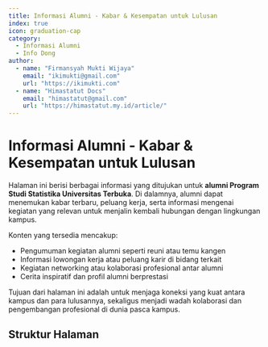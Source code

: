 ```yaml
--- 
title: Informasi Alumni - Kabar & Kesempatan untuk Lulusan
index: true
icon: graduation-cap
category:
  - Informasi Alumni
  - Info Dong
author:
  - name: "Firmansyah Mukti Wijaya"
    email: "ikimukti@gmail.com"
    url: "https://ikimukti.com"
  - name: "Himastatut Docs"
    email: "himastatut@gmail.com"
    url: "https://himastatut.my.id/article/"
--- 
```


# Informasi Alumni - Kabar & Kesempatan untuk Lulusan

Halaman ini berisi berbagai informasi yang ditujukan untuk **alumni Program Studi Statistika Universitas Terbuka**. Di dalamnya, alumni dapat menemukan kabar terbaru, peluang kerja, serta informasi mengenai kegiatan yang relevan untuk menjalin kembali hubungan dengan lingkungan kampus.

Konten yang tersedia mencakup:

- Pengumuman kegiatan alumni seperti reuni atau temu kangen
- Informasi lowongan kerja atau peluang karir di bidang terkait
- Kegiatan networking atau kolaborasi profesional antar alumni
- Cerita inspiratif dan profil alumni berprestasi

Tujuan dari halaman ini adalah untuk menjaga koneksi yang kuat antara kampus dan para lulusannya, sekaligus menjadi wadah kolaborasi dan pengembangan profesional di dunia pasca kampus.

## Struktur Halaman

<Catalog />
